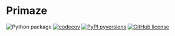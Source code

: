 # Primaze

![Python package](https://github.com/TechnocultureResearch/Primaze/workflows/Python%20package/badge.svg?branch=dev)
[![codecov](https://codecov.io/gh/TechnocultureResearch/Primaze/branch/dev/graph/badge.svg?token=0LHY3SMKE8)](https://codecov.io/gh/TechnocultureResearch/Primaze/branch/dev/)
[![PyPI pyversions](https://img.shields.io/badge/pypi-0.0.1-yellow)](https://test.pypi.org/project/Primaze/)
[![GitHub license](https://img.shields.io/badge/license-GNU%20AGPL%20v3-orange)](https://github.com/TechnocultureResearch/Primaze/blob/dev/LICENSE)
